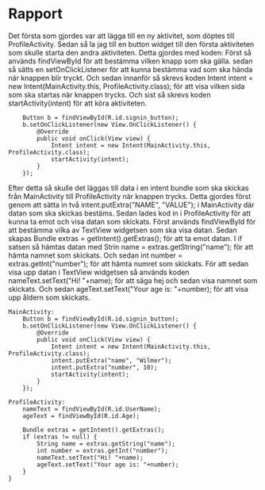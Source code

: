
# Rapport

Det första som gjordes var att lägga till en ny aktivitet, som döptes till ProfileActivity.
Sedan så la jag till en button widget till den första aktiviteten som skulle starta den andra aktiviteten.
Detta gjordes med koden:
Först så används findViewById för att bestämma vilken knapp som ska gälla.
sedan så sätts en setOnClickListener för att kunna bestämma vad som ska hända när knappen blir tryckt.
Och sedan innanför så skrevs koden Intent intent = new Intent(MainActivity.this, ProfileActivity.class); för att visa vilken sida som ska startas när knappen trycks.
Och sist så skrevs koden startActivity(intent) för att köra aktiviteten.

```
    Button b = findViewById(R.id.signin_button);
    b.setOnClickListener(new View.OnClickListener() {
        @Override
        public void onClick(View view) {
            Intent intent = new Intent(MainActivity.this, ProfileActivity.class);
            startActivity(intent);
        }
    });

```

Efter detta så skulle det läggas till data i en intent bundle som ska skickas från MainActivity till ProfileActivity när knappen trycks.
Detta gjordes först genom att sätta in två intent.putExtra("NAME", "VALUE"); i MainActivity där datan som ska skickas bestäms.
Sedan lades kod in i ProfileActivity för att kunna ta emot och visa datan som skickats.
Först används findViewById för att bestämma vilka av TextView widgetsen som ska visa datan.
Sedan skapas Bundle extras = getIntent().getExtras(); för att ta emot datan.
I if satsen så hämtas datan med Strin name = extras.getString("name"); för att hämta namnet som skickats.
Och sedan int number = extras.getInt("number"); för att hämta numret som skickats.
För att sedan visa upp datan i TextView widgetsen så används koden nameText.setText("Hi! "+name); för att säga hej och sedan visa namnet som skickats.
Och sedan ageText.setText("Your age is: "+number); för att visa upp åldern som skickats.

```
MainActivity:
    Button b = findViewById(R.id.signin_button);
    b.setOnClickListener(new View.OnClickListener() {
        @Override
        public void onClick(View view) {
            Intent intent = new Intent(MainActivity.this, ProfileActivity.class);
            intent.putExtra("name", "Wilmer");
            intent.putExtra("number", 10);
            startActivity(intent);
        }
    });

ProfileActivity:
    nameText = findViewById(R.id.UserName);
    ageText = findViewById(R.id.Age);

    Bundle extras = getIntent().getExtras();
    if (extras != null) {
        String name = extras.getString("name");
        int number = extras.getInt("number");
        nameText.setText("Hi! "+name);
        ageText.setText("Your age is: "+number);
    }
}
```
